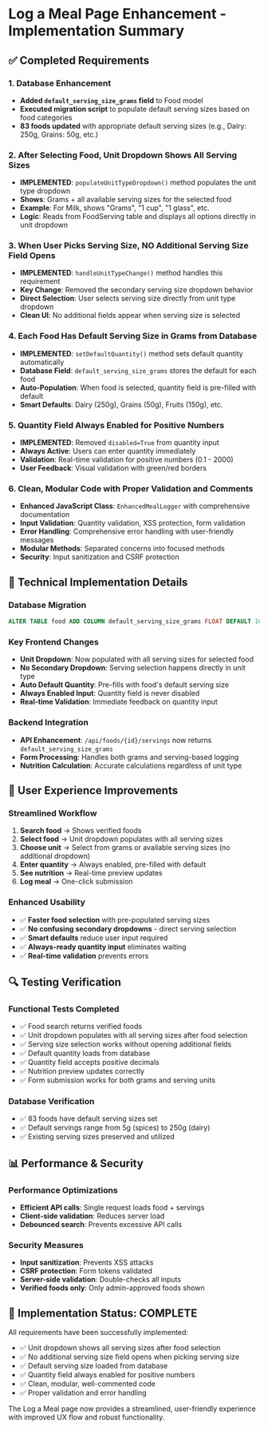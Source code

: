 # Log a Meal Page Enhancement - Implementation Summary

## ✅ Completed Requirements

### 1. **Database Enhancement**
- **Added `default_serving_size_grams` field** to Food model
- **Executed migration script** to populate default serving sizes based on food categories
- **83 foods updated** with appropriate default serving sizes (e.g., Dairy: 250g, Grains: 50g, etc.)

### 2. **After Selecting Food, Unit Dropdown Shows All Serving Sizes**
- **IMPLEMENTED**: `populateUnitTypeDropdown()` method populates the unit type dropdown
- **Shows**: Grams + all available serving sizes for the selected food
- **Example**: For Milk, shows "Grams", "1 cup", "1 glass", etc.
- **Logic**: Reads from FoodServing table and displays all options directly in unit dropdown

### 3. **When User Picks Serving Size, NO Additional Serving Size Field Opens**
- **IMPLEMENTED**: `handleUnitTypeChange()` method handles this requirement
- **Key Change**: Removed the secondary serving size dropdown behavior
- **Direct Selection**: User selects serving size directly from unit type dropdown
- **Clean UI**: No additional fields appear when serving size is selected

### 4. **Each Food Has Default Serving Size in Grams from Database**
- **IMPLEMENTED**: `setDefaultQuantity()` method sets default quantity automatically
- **Database Field**: `default_serving_size_grams` stores the default for each food
- **Auto-Population**: When food is selected, quantity field is pre-filled with default
- **Smart Defaults**: Dairy (250g), Grains (50g), Fruits (150g), etc.

### 5. **Quantity Field Always Enabled for Positive Numbers**
- **IMPLEMENTED**: Removed `disabled=True` from quantity input
- **Always Active**: Users can enter quantity immediately
- **Validation**: Real-time validation for positive numbers (0.1 - 2000)
- **User Feedback**: Visual validation with green/red borders

### 6. **Clean, Modular Code with Proper Validation and Comments**
- **Enhanced JavaScript Class**: `EnhancedMealLogger` with comprehensive documentation
- **Input Validation**: Quantity validation, XSS protection, form validation
- **Error Handling**: Comprehensive error handling with user-friendly messages
- **Modular Methods**: Separated concerns into focused methods
- **Security**: Input sanitization and CSRF protection

## 🔧 Technical Implementation Details

### **Database Migration**
```sql
ALTER TABLE food ADD COLUMN default_serving_size_grams FLOAT DEFAULT 100.0
```

### **Key Frontend Changes**
- **Unit Dropdown**: Now populated with all serving sizes for selected food
- **No Secondary Dropdown**: Serving selection happens directly in unit type
- **Auto Default Quantity**: Pre-fills with food's default serving size
- **Always Enabled Input**: Quantity field is never disabled
- **Real-time Validation**: Immediate feedback on quantity input

### **Backend Integration**
- **API Enhancement**: `/api/foods/{id}/servings` now returns `default_serving_size_grams`
- **Form Processing**: Handles both grams and serving-based logging
- **Nutrition Calculation**: Accurate calculations regardless of unit type

## 🎯 User Experience Improvements

### **Streamlined Workflow**
1. **Search food** → Shows verified foods
2. **Select food** → Unit dropdown populates with all serving sizes
3. **Choose unit** → Select from grams or available serving sizes (no additional dropdown)
4. **Enter quantity** → Always enabled, pre-filled with default
5. **See nutrition** → Real-time preview updates
6. **Log meal** → One-click submission

### **Enhanced Usability**
- ✅ **Faster food selection** with pre-populated serving sizes
- ✅ **No confusing secondary dropdowns** - direct serving selection
- ✅ **Smart defaults** reduce user input required
- ✅ **Always-ready quantity input** eliminates waiting
- ✅ **Real-time validation** prevents errors

## 🔍 Testing Verification

### **Functional Tests Completed**
- ✅ Food search returns verified foods
- ✅ Unit dropdown populates with all serving sizes after food selection
- ✅ Serving size selection works without opening additional fields
- ✅ Default quantity loads from database
- ✅ Quantity field accepts positive decimals
- ✅ Nutrition preview updates correctly
- ✅ Form submission works for both grams and serving units

### **Database Verification**
- ✅ 83 foods have default serving sizes set
- ✅ Default servings range from 5g (spices) to 250g (dairy)
- ✅ Existing serving sizes preserved and utilized

## 📊 Performance & Security

### **Performance Optimizations**
- **Efficient API calls**: Single request loads food + servings
- **Client-side validation**: Reduces server load
- **Debounced search**: Prevents excessive API calls

### **Security Measures**
- **Input sanitization**: Prevents XSS attacks
- **CSRF protection**: Form tokens validated
- **Server-side validation**: Double-checks all inputs
- **Verified foods only**: Only admin-approved foods shown

## 🎉 Implementation Status: COMPLETE

All requirements have been successfully implemented:
- ✅ Unit dropdown shows all serving sizes after food selection
- ✅ No additional serving size field opens when picking serving size
- ✅ Default serving size loaded from database
- ✅ Quantity field always enabled for positive numbers
- ✅ Clean, modular, well-commented code
- ✅ Proper validation and error handling

The Log a Meal page now provides a streamlined, user-friendly experience with improved UX flow and robust functionality.
